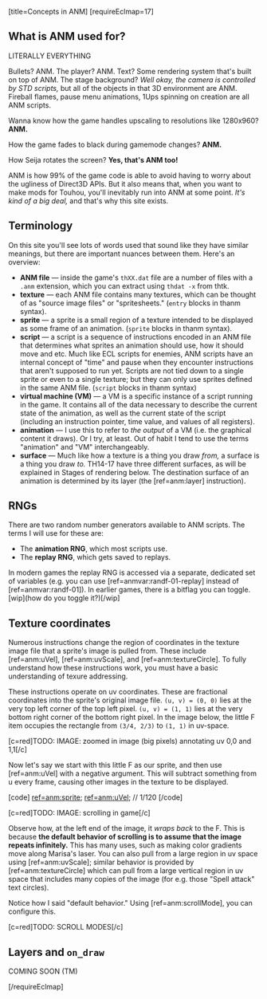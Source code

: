 [title=Concepts in ANM]
[requireEclmap=17]

<h2 id="why-anm">What is ANM used for?</h2>

LITERALLY EVERYTHING

Bullets? ANM.  The player?  ANM.  Text?  Some rendering system that's built on top of ANM.  The stage background?  *Well okay, the camera is controlled by STD scripts,* but all of the objects in that 3D environment are ANM.  Fireball flames, pause menu animations, 1Ups spinning on creation are all ANM scripts.

Wanna know how the game handles upscaling to resolutions like 1280x960?  **ANM.**

How the game fades to black during gamemode changes?  **ANM.**

How Seija rotates the screen?  **Yes, that's ANM too!**

ANM is how 99% of the game code is able to avoid having to worry about the ugliness of Direct3D APIs.  But it also means that, when you want to make mods for Touhou, you'll inevitably run into ANM at some point.  *It's kind of a big deal,* and that's why this site exists.

<h2 id="jargon">Terminology</h2>

On this site you'll see lots of words used that sound like they have similar meanings, but there are important nuances between them.  Here's an overview:

<!-- FIXME: We should use HTML tags <dl> <dt> <dd> but the default style is balls and I don't want to deal with CSS right now -->

- **ANM file** &mdash; inside the game's `thXX.dat` file are a number of files with a `.anm` extension, which you can extract using `thdat -x` from thtk.
- **texture** &mdash; each ANM file contains many textures, which can be thought of as "source image files" or "spritesheets."  (`entry` blocks in thanm syntax).
- **sprite** &mdash; a sprite is a small region of a texture intended to be displayed as some frame of an animation. (`sprite` blocks in thanm syntax).
- **script** &mdash; a script is a sequence of instructions encoded in an ANM file that determines what sprites an animation should use, how it should move and etc. Much like ECL scripts for enemies, ANM scripts have an internal concept of "time" and pause when they encounter instructions that aren't supposed to run yet. Scripts are not tied down to a single sprite or even to a single texture; but they can only use sprites defined in the same ANM file. (`script` blocks in thanm syntax)
- **virtual machine (VM)** &mdash; a VM is a specific instance of a script running in the game.  It contains all of the data necessary to describe the current state of the animation, as well as the current state of the script (including an instruction pointer, time value, and values of all registers).
- **animation** &mdash; I use this to refer to *the output* of a VM (i.e. the graphical content it draws).  Or I try, at least. Out of habit I tend to use the terms "animation" and "VM" interchangeably.
- **surface** &mdash; Much like how a texture is a thing you draw *from,* a surface is a thing you draw *to.* TH14-17 have three different surfaces, as will be explained in Stages of rendering below.  The destination surface of an animation is determined by its layer (the [ref=anm:layer] instruction).

<h2 id="rng">RNGs</h2>

There are two random number generators available to ANM scripts.  The terms I will use for these are:

* The **animation RNG**, which most scripts use.
* The **replay RNG**, which gets saved to replays.

In modern games the replay RNG is accessed via a separate, dedicated set of variables (e.g. you can use [ref=anmvar:randf-01-replay] instead of [ref=anmvar:randf-01]).  In earlier games, there is a bitflag you can toggle. [wip](how do you toggle it?)[/wip]

<h2 id="uv-coords">Texture coordinates</h2>

Numerous instructions change the region of coordinates in the texture image file that a sprite's image is pulled from.  These include [ref=anm:uVel], [ref=anm:uvScale], and [ref=anm:textureCircle]. To fully understand how these instructions work, you must have a basic understanding of texure addressing.

These instructions operate on uv coordinates.  These are fractional coordinates into the sprite's original image file.  `(u, v) = (0, 0)` lies at the very top left corner of the top left pixel.  `(u, v) = (1, 1)` lies at the very bottom right corner of the bottom right pixel.  In the image below, the little F item occupies the rectangle from `(3/4, 2/3)` to `(1, 1)` in uv-space.

[c=red]TODO: IMAGE: zoomed in image (big pixels) annotating uv 0,0 and 1,1[/c]

Now let's say we start with this little F as our sprite, and then use [ref=anm:uVel] with a negative argument.  This will subtract something from u every frame, causing other images in the texture to be displayed.

[code]
[ref=anm:sprite](littleF);
[ref=anm:uVel](-0.08333333333);  // 1/120
[/code]

[c=red]TODO: IMAGE: scrolling in game[/c]

Observe how, at the left end of the image, it *wraps back* to the F.  This is because **the default behavior of scrolling is to assume that the image repeats infinitely.**  This has many uses, such as making color gradients move along Marisa's laser.  You can also pull from a large region in uv space using [ref=anm:uvScale]; similar behavior is provided by [ref=anm:textureCircle] which can pull from a large vertical region in uv space that includes many copies of the image (for e.g. those "Spell attack" text circles).

Notice how I said "default behavior."  Using [ref=anm:scrollMode], you can configure this.

[c=red]TODO: SCROLL MODES[/c]

## Layers and `on_draw`

COMING SOON (TM)

[/requireEclmap]

